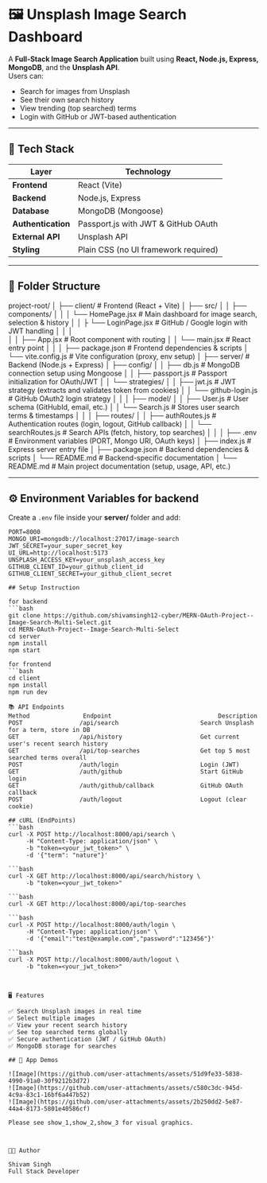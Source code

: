 # 🖼️ Unsplash Image Search Dashboard

A **Full-Stack Image Search Application** built using **React, Node.js, Express, MongoDB**, and the **Unsplash API**.  
Users can:
- Search for images from Unsplash
- See their own search history
- View trending (top searched) terms
- Login with GitHub or JWT-based authentication

---

## 🚀 Tech Stack

| Layer | Technology |
|-------|-------------|
| **Frontend** | React (Vite) |
| **Backend** | Node.js, Express |
| **Database** | MongoDB (Mongoose) |
| **Authentication** | Passport.js with JWT & GitHub OAuth |
| **External API** | Unsplash API |
| **Styling** | Plain CSS (no UI framework required) |

---

## 🧩 Folder Structure
project-root/
│
├── client/                           # Frontend (React + Vite)
│   ├── src/
│   │   ├── components/
│   │   │   └── HomePage.jsx          # Main dashboard for image search, selection & history
│   │   ├   └── LoginPage.jsx         # GitHub / Google login with JWT handling
│   │   │   
│   │   ├── App.jsx                   # Root component with routing
│   │   └── main.jsx                  # React entry point
│   │
│   ├── package.json                  # Frontend dependencies & scripts
│   └── vite.config.js                # Vite configuration (proxy, env setup)
│
├── server/                           # Backend (Node.js + Express)
│   ├── config/
│   │   ├── db.js                     # MongoDB connection setup using Mongoose
│   │   ├── passport.js               # Passport initialization for OAuth/JWT
│   │   └── strategies/
│   │       ├── jwt.js                # JWT strategy (extracts and validates token from cookies)
│   │       └── github-login.js       # GitHub OAuth2 login strategy
│   │
│   ├── model/
│   │   ├── User.js                   # User schema (GitHubId, email, etc.)
│   │   └── Search.js                 # Stores user search terms & timestamps
│   │
│   ├── routes/
│   │   ├── authRoutes.js             # Authentication routes (login, logout, GitHub callback)
│   │   └── searchRoutes.js           # Search APIs (fetch, history, top searches)
│   │
│   ├── .env                          # Environment variables (PORT, Mongo URI, OAuth keys)
│   ├── index.js                      # Express server entry file
│   ├── package.json                  # Backend dependencies & scripts
│   └── README.md                     # Backend-specific documentation
│
└── README.md                         # Main project documentation (setup, usage, API, etc.)



---

## ⚙️ Environment Variables for backend

Create a `.env` file inside your **server/** folder and add:

```env
PORT=8000
MONGO_URI=mongodb://localhost:27017/image-search
JWT_SECRET=your_super_secret_key
UI_URL=http://localhost:5173
UNSPLASH_ACCESS_KEY=your_unsplash_access_key
GITHUB_CLIENT_ID=your_github_client_id
GITHUB_CLIENT_SECRET=your_github_client_secret

## Setup Instruction

for backend
```bash
git clone https://github.com/shivamsingh12-cyber/MERN-OAuth-Project--Image-Search-Multi-Select.git
cd MERN-OAuth-Project--Image-Search-Multi-Select
cd server
npm install
npm start

for frontend
```bash
cd client
npm install
npm run dev

📚 API Endpoints
Method	             Endpoint	                           Description
POST	            /api/search	                      Search Unsplash for a term, store in DB
GET	                /api/history	                  Get current user's recent search history
GET	                /api/top-searches	              Get top 5 most searched terms overall
POST	            /auth/login	                      Login (JWT)
GET	                /auth/github	                  Start GitHub login
GET	                /auth/github/callback	          GitHub OAuth callback
POST	            /auth/logout	                  Logout (clear cookie)

## cURL (EndPoints)
```bash
curl -X POST http://localhost:8000/api/search \
     -H "Content-Type: application/json" \
     -b "token=<your_jwt_token>" \
     -d '{"term": "nature"}'

```bash
curl -X GET http://localhost:8000/api/search/history \
     -b "token=<your_jwt_token>"

```bash
curl -X GET http://localhost:8000/api/top-searches

```bash
curl -X POST http://localhost:8000/auth/login \
     -H "Content-Type: application/json" \
     -d '{"email":"test@example.com","password":"123456"}'

```bash
curl -X POST http://localhost:8000/auth/logout \
     -b "token=<your_jwt_token>"



🖥️ Features

✅ Search Unsplash images in real time
✅ Select multiple images
✅ View your recent search history
✅ See top searched terms globally
✅ Secure authentication (JWT / GitHub OAuth)
✅ MongoDB storage for searches

## 🎥 App Demos  

![Image](https://github.com/user-attachments/assets/51d9fe33-5838-4990-91a0-30f9212b3d72)
![Image](https://github.com/user-attachments/assets/c580c3dc-945d-4c9a-83c1-16bf6a447b52)
![Image](https://github.com/user-attachments/assets/2b250dd2-5e87-44a4-8173-5801e40586cf)

Please see show_1,show_2,show_3 for visual graphics.



🧑‍💻 Author

Shivam Singh
Full Stack Developer



